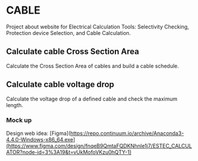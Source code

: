 # CABLE
Project about website for Electrical Calculation Tools: Selectivity Checking, Protection device Selection, and Cable Calculation.

## Calculate cable Cross Section Area
Calculate the Cross Section Area of cables and build a cable schedule.

## Calculate cable voltage drop
Calculate the voltage drop of a defined cable and check the maximum length.

### Mock up 
Design web idea: [Figma](https://repo.continuum.io/archive/Anaconda3-4.4.0-Windows-x86_64.exe](https://www.figma.com/design/fnqeB9QmtaFQDKNhnle1j7/ESTEC_CALCULATOR?node-id=3%3A19&t=vUkMofoVKzu0hQTY-1)
